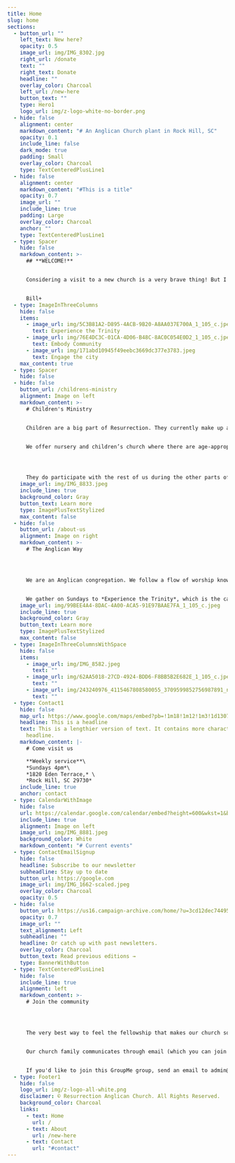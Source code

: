 ```yaml
---
title: Home
slug: home
sections:
  - button_url: ""
    left_text: New here?
    opacity: 0.5
    image_url: img/IMG_8302.jpg
    right_url: /donate
    text: ""
    right_text: Donate
    headline: ""
    overlay_color: Charcoal
    left_url: /new-here
    button_text: ""
    type: Hero1
    logo_url: img/z-logo-white-no-border.png
  - hide: false
    alignment: center
    markdown_content: "# An Anglican Church plant in Rock Hill, SC"
    opacity: 0.1
    include_line: false
    dark_mode: true
    padding: Small
    overlay_color: Charcoal
    type: TextCenteredPlusLine1
  - hide: false
    alignment: center
    markdown_content: "#This is a title"
    opacity: 0.7
    image_url: ""
    include_line: true
    padding: Large
    overlay_color: Charcoal
    anchor: ""
    type: TextCenteredPlusLine1
  - type: Spacer
    hide: false
    markdown_content: >-
      ## **WELCOME!**


      Considering a visit to a new church is a very brave thing! But I pray that what you'll see here will give you a glimpse of the warm, loving community we have at Resurrection Anglican Church. And I hope you will be encouraged to attend and worship with us in person.


      Bill+
  - type: ImageInThreeColumns
    hide: false
    items:
      - image_url: img/5C3B81A2-D895-4ACB-9B20-A8AA037E700A_1_105_c.jpeg
        text: Experience the Trinity
      - image_url: img/76E4DC3C-01CA-4D06-B48C-8AC0C054E0D2_1_105_c.jpeg
        text: Embody Community
      - image_url: img/171abd10945f49eebc3669dc377e3783.jpeg
        text: Engage the city
    max_content: true
  - type: Spacer
    hide: false
  - hide: false
    button_url: /childrens-ministry
    alignment: Image on left
    markdown_content: >-
      # Children's Ministry


      Children are a big part of Resurrection. They currently make up a *third* of our congregation!


      We offer nursery and children’s church where there are age-appropriate lessons and activities for preschool-5th grade. This takes place during the scripture reading and sermon.




      They do participate with the rest of us during the other parts of the service, particularly communion. We feel this is a good balance to keep them active and engaged, assisting in their spiritual formation, as well as giving their parents an opportunity to worship.
    image_url: img/IMG_8833.jpeg
    include_line: true
    background_color: Gray
    button_text: Learn more
    type: ImagePlusTextStylized
    max_content: false
  - hide: false
    button_url: /about-us
    alignment: Image on right
    markdown_content: >-
      # T﻿he Anglican Way




      We are an Anglican congregation. We follow a flow of worship known as "liturgical" but we like to say our worship is birthed from Scripture and also draws from some of the earliest forms of worship as the Church was growing.


      We gather on Sundays to *Experience the Trinity*, which is the catalyst that enables us, along with other opportunities during the week, to grow as the church and *Embody Community*, and allows us to be unified in the goal of taking the light into the darkness and *Engage the City*.
    image_url: img/99BEE4A4-8DAC-4A00-ACA5-91E97BAAE7FA_1_105_c.jpeg
    include_line: true
    background_color: Gray
    button_text: Learn more
    type: ImagePlusTextStylized
    max_content: false
  - type: ImageInThreeColumnsWithSpace
    hide: false
    items:
      - image_url: img/IMG_8582.jpeg
        text: ""
      - image_url: img/62AA5018-27CD-4924-BDD6-F8BB5B2E682E_1_105_c.jpeg
        text: ""
      - image_url: img/243240976_4115467808580055_3709599852756987891_n.jpeg
        text: ""
  - type: Contact1
    hide: false
    map_url: https://www.google.com/maps/embed?pb=!1m18!1m12!1m3!1d13079.972502539167!2d-80.99647495338147!3d34.95678098181917!2m3!1f0!2f0!3f0!3m2!1i1024!2i768!4f13.1!3m3!1m2!1s0x0%3A0xd0c91ab7c5b8691d!2sResurrection%20Anglican%20Church!5e0!3m2!1sen!2sus!4v1666213161340!5m2!1sen!2sus
    headline: This is a headline
    text: This is a lengthier version of text. It contains more characters than the
      headline.
    markdown_content: |-
      # C﻿ome visit us

      **W﻿eekly service**\
      *S﻿undays 4pm*\
      *1820 Eden Terrace,* \
      *Rock Hill, SC 29730*
    include_line: true
    anchor: contact
  - type: CalendarWithImage
    hide: false
    url: https://calendar.google.com/calendar/embed?height=600&wkst=1&bgcolor=%23ffffff&ctz=America%2FNew_York&mode=AGENDA&showNav=0&showPrint=0&showTabs=0&showTz=0&showCalendars=0&src=cmVzdXJyZWN0aW9ucm9ja2hpbGwub3JnX2ZudjRpajlrbmM4aDdpcmM2b3BxZWlicWc0QGdyb3VwLmNhbGVuZGFyLmdvb2dsZS5jb20&color=%230B8043
    include_line: true
    alignment: Image on left
    image_url: img/IMG_8881.jpeg
    background_color: White
    markdown_content: "# Current events"
  - type: ContactEmailSignup
    hide: false
    headline: Subscribe to our newsletter
    subheadline: Stay up to date
    button_url: https://google.com
    image_url: img/IMG_1662-scaled.jpeg
    overlay_color: Charcoal
    opacity: 0.5
  - hide: false
    button_url: https://us16.campaign-archive.com/home/?u=3cd12dec7449507aececbf84e&id=0522a11d77
    opacity: 0.7
    image_url: ""
    text_alignment: Left
    subheadline: ""
    headline: Or catch up with past newsletters.
    overlay_color: Charcoal
    button_text: Read previous editions →
    type: BannerWithButton
  - type: TextCenteredPlusLine1
    hide: false
    include_line: true
    alignment: left
    markdown_content: >-
      # Join the community




      The very best way to feel the fellowship that makes our church so special is to make connections with other church members and get to know us a little bit better!


      Our church family communicates through email (which you can join above), and in one giant GroupMe chat group. We use this group to share announcements, reminders for church events, prayer requests, and family updates.


      If you'd like to join this GroupMe group, send an email to admin@resurrectionrockhill.org with your name, email, and phone number, and we'll send you an invitation.
  - type: Footer1
    hide: false
    logo_url: img/z-logo-all-white.png
    disclaimer: © Resurrection Anglican Church. All Rights Reserved.
    background_color: Charcoal
    links:
      - text: Home
        url: /
      - text: About
        url: /new-here
      - text: Contact
        url: "#contact"
---
```

